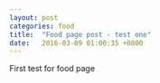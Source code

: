 ```yaml
---
layout: post
categories: food
title:  "Food page post - test one"
date:   2016-03-09 01:00:35 +0800
---
```


First test for food page

